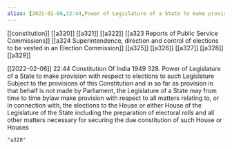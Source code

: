 ```yaml
---
alias: [2022-02-06,22:44,Power of Legislature of a State to make provision with respect to elections to such Legislature Subject to the provisions of this Constitution and in so far as provision in that behalf is not made by Parliament]
---
```

[[constitution]] [[a320]] [[a321]] [[a322]] [[a323 Reports of Public Service Commissions]] [[a324 Superintendence, direction and control of elections to be vested in an Election Commission]] [[a325]] [[a326]] [[a327]] [[a328]] [[a329]]

[[2022-02-06]] 22:44
Constitution Of India 1949
328. Power of Legislature of a State to make provision with respect to elections to such Legislature Subject to the provisions of this Constitution and in so far as provision in that behalf is not made by Parliament, the Legislature of a State may from time to time bylaw make provision with respect to all matters relating to, or in connection with, the elections to the House or either House of the Legislature of the State including the preparation of electoral rolls and all other matters necessary for securing the due constitution of such House or Houses
```query
"a328"
```
